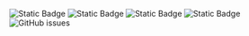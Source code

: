 ![Static Badge](https://img.shields.io/badge/blacklists-60-000000) ![Static Badge](https://img.shields.io/badge/blacklisted-3133282-cc0000) ![Static Badge](https://img.shields.io/badge/whitelisted-2243-00CC00) ![Static Badge](https://img.shields.io/badge/streaming_blacklist-28107-000000) ![GitHub issues](https://img.shields.io/github/issues/fabriziosalmi/blacklists)

